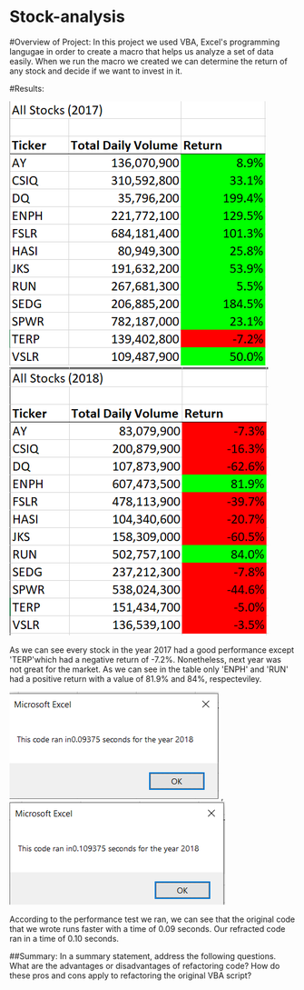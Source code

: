 # Stock-analysis
#Overview of Project: In this project we used VBA, Excel's programming langugae in order to create a macro that helps us analyze a set of data easily. When we run the macro we created we can determine the return of any stock and decide if we want to invest in it. 

#Results: 


![](Resources/Allstocks2017.png) ![](Resources/Allstocks2018.png)

As we can see every stock in the year 2017 had a good performance except 'TERP'which had a negative return of -7.2%. Nonetheless, next year was not great for the market. 
As we can see in the table only 'ENPH' and 'RUN' had a positive return with a value of 81.9% and 84%, respecteviley. 

![](Resources/runTimeOriginal.png) , ![](Resources/runTimeRefracted.png)

According to the performance test we ran, we can see that the original code that we wrote runs faster with a time of 0.09 seconds. Our refracted code ran in a time of 0.10 seconds.

##Summary: In a summary statement, address the following questions.
What are the advantages or disadvantages of refactoring code?
How do these pros and cons apply to refactoring the original VBA script?
